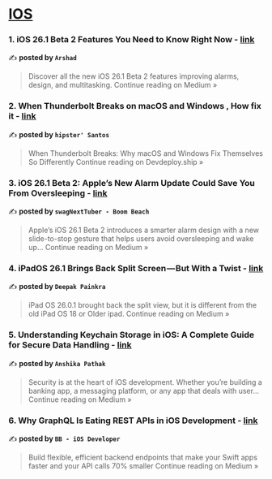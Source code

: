 
<h1><a href=https://medium.com/tag/ios/recommended target="_blank" rel="noopener noreferrer">IOS</a></h1>
<h3>1. iOS 26.1 Beta 2 Features You Need to Know Right Now - <a href="https://medium.com/@arshad18/ios-26-1-beta-2-features-you-need-to-know-right-now-ff8e625c21f9?source=rss------ios-5" target="_blank" rel="noopener noreferrer">link</a></h3>

✍️ **posted by `Arshad`**

<blockquote>Discover all the new iOS 26.1 Beta 2 features improving alarms, design, and multitasking.
Continue reading on Medium »</blockquote>

<h3>2. When Thunderbolt Breaks on macOS and Windows , How fix it - <a href="https://medium.com/devdeploy-ship/when-thunderbolt-breaks-on-macos-and-windows-how-fix-it-e30f6dcf226c?source=rss------ios-5" target="_blank" rel="noopener noreferrer">link</a></h3>

✍️ **posted by `hipster' Santos`**

<blockquote>When Thunderbolt Breaks: Why macOS and Windows Fix Themselves So Differently
Continue reading on Devdeploy.ship »</blockquote>

<h3>3. iOS 26.1 Beta 2: Apple’s New Alarm Update Could Save You From Oversleeping - <a href="https://medium.com/@swaggamingboombeach/ios-26-1-beta-2-apples-new-alarm-update-could-save-you-from-oversleeping-29aecbee091d?source=rss------ios-5" target="_blank" rel="noopener noreferrer">link</a></h3>

✍️ **posted by `swagNextTuber - Boom Beach`**

<blockquote>Apple’s iOS 26.1 Beta 2 introduces a smarter alarm design with a new slide-to-stop gesture that helps users avoid oversleeping and wake up…
Continue reading on Medium »</blockquote>

<h3>4. iPadOS 26.1 Brings Back Split Screen — But With a Twist - <a href="https://medium.com/@todaysgamer309/ipados-26-1-brings-back-split-screen-but-with-a-twist-08d03587823c?source=rss------ios-5" target="_blank" rel="noopener noreferrer">link</a></h3>

✍️ **posted by `Deepak Painkra`**

<blockquote>iPad OS 26.0.1 brought back the split view, but it is different from the old iPad OS 18 or Older ipad.
Continue reading on Medium »</blockquote>

<h3>5.  Understanding Keychain Storage in iOS: A Complete Guide for Secure Data Handling - <a href="https://medium.com/@anshikapathak06/understanding-keychain-storage-in-ios-a-complete-guide-for-secure-data-handling-ecdd16289a00?source=rss------ios-5" target="_blank" rel="noopener noreferrer">link</a></h3>

✍️ **posted by `Anshika Pathak`**

<blockquote>Security is at the heart of iOS development. Whether you’re building a banking app, a messaging platform, or any app that deals with user…
Continue reading on Medium »</blockquote>

<h3>6. Why GraphQL Is Eating REST APIs in iOS Development - <a href="https://medium.com/@bhumibhuva18/why-graphql-is-eating-rest-apis-in-ios-development-50dc81185814?source=rss------ios-5" target="_blank" rel="noopener noreferrer">link</a></h3>

✍️ **posted by `BB - iOS Developer`**

<blockquote>Build flexible, efficient backend endpoints that make your Swift apps faster and your API calls 70% smaller
Continue reading on Medium »</blockquote>

